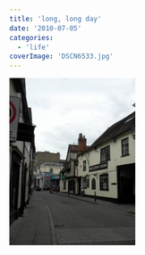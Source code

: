 ```yaml
---
title: 'long, long day'
date: '2010-07-05'
categories:
  - 'life'
coverImage: 'DSCN6533.jpg'
---
```


[![](images/DSCN6533-225x300.jpg)](https://blog.kaleighscruggs.com/wp-content/uploads/2010/07/DSCN6533.jpg)
